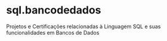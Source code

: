 # sql.bancodedados
Projetos e Certificações relacionadas à Linguagem SQL e suas funcionalidades em Bancos de Dados
